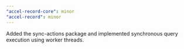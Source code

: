 ```yaml
---
"accel-record-core": minor
"accel-record": minor
---
```


Added the sync-actions package and implemented synchronous query execution using worker threads.
